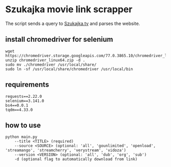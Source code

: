 # Szukajka movie link scrapper

The script sends a query to [Szukajka.tv](https://lmgtfy.com/?q=szukajka.tv) and parses the website.

## install chromedriver for selenium
```
wget https://chromedriver.storage.googleapis.com/77.0.3865.10/chromedriver_linux64.zip
unzip chromedriver_linux64.zip -d .
sudo mv ./chromedriver /usr/local/share/
sudo ln -sf /usr/local/share/chromedriver /usr/local/bin
```

## requirements
```
requests==2.22.0
selenium==3.141.0
bs4==0.0.1
tqdm==4.33.0
```

## how to use
```
python main.py
    --title <TITLE> (required)
    --source <SOURCE> (optional: 'all', 'gounlimited', 'openload', 'streamango', 'streamcherry', 'verystream', 'vidoza')
    --version <VERSION> (optional: 'all', 'dub', 'org', 'sub')
    -d (optional flag to automatically download from link)
```

